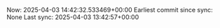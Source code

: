 Now: 2025-04-03 14:42:32.533469+00:00 Earliest commit since sync: None Last sync: 2025-04-03 13:42:57+00:00

